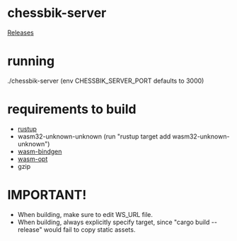 # chessbik-server
[Releases](https://github.com/necromfox/chessbik-server/releases)

# running
./chessbik-server (env CHESSBIK_SERVER_PORT defaults to 3000)

# requirements to build
- [rustup](https://www.rust-lang.org/tools/install)
- wasm32-unknown-unknown (run "rustup target add wasm32-unknown-unknown")
- [wasm-bindgen](https://rustwasm.github.io/wasm-bindgen/reference/cli.html)
- [wasm-opt](https://github.com/WebAssembly/binaryen)
- gzip

# IMPORTANT!
- When building, make sure to edit WS_URL file.
- When building, always explicitly specify target, since "cargo build --release" would fail to copy static assets.
